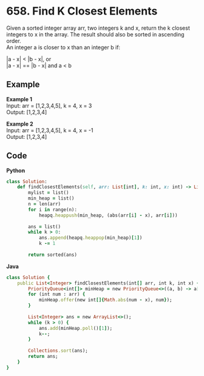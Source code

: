 # 658. Find K Closest Elements
Given a sorted integer array arr, two integers k and x, return the k closest integers to x in the array. The result should also be sorted in ascending order.  
An integer a is closer to x than an integer b if:  

|a - x| < |b - x|, or  
|a - x| == |b - x| and a < b  
 
## Example
**Example 1**  
Input: arr = [1,2,3,4,5], k = 4, x = 3  
Output: [1,2,3,4]  

**Example 2**  
Input: arr = [1,2,3,4,5], k = 4, x = -1  
Output: [1,2,3,4]  

## Code
**Python**
```ruby
class Solution:
    def findClosestElements(self, arr: List[int], k: int, x: int) -> List[int]:
        mylist = list()
        min_heap = list()
        n = len(arr)
        for i in range(n):
            heapq.heappush(min_heap, (abs(arr[i] - x), arr[i]))
        
        ans = list()
        while k > 0:
            ans.append(heapq.heappop(min_heap)[1])
            k -= 1
        
        return sorted(ans)
```
**Java**  
```ruby
class Solution {
    public List<Integer> findClosestElements(int[] arr, int k, int x) {
        PriorityQueue<int[]> minHeap = new PriorityQueue<>((a, b) -> a[0] != b[0] ? a[0] - b[0] : a[1] - b[1]);
        for (int num : arr) {
            minHeap.offer(new int[]{Math.abs(num - x), num});
        }
        
        List<Integer> ans = new ArrayList<>();
        while (k > 0) {
            ans.add(minHeap.poll()[1]);
            k--;
        }
        
        Collections.sort(ans);
        return ans;
    }
}
```
